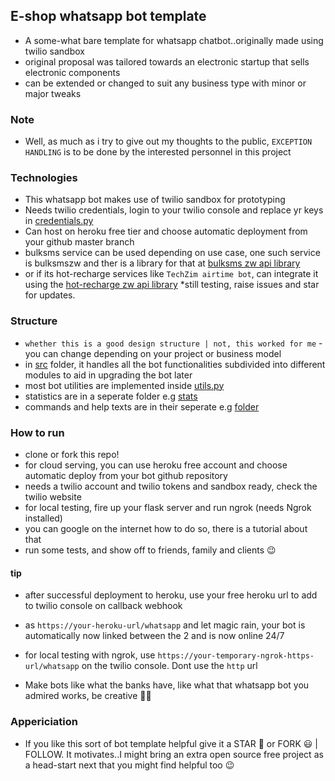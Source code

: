 ## E-shop whatsapp bot template
- A some-what bare template for whatsapp chatbot..originally made using twilio sandbox
- original proposal was tailored towards an electronic startup that sells electronic components
- can be extended or changed to suit any business type with minor or major tweaks

### Note
- Well, as much as i try to give out my thoughts to the public, `EXCEPTION HANDLING` is to be done by the interested personnel in this project

### Technologies
- This whatsapp bot makes use of twilio sandbox for prototyping
- Needs twilio credentials, login to your twilio console and replace yr keys in [credentials.py](src/credentials.py)
- Can host on heroku free tier and choose automatic deployment from your github master branch
- bulksms service can be used depending on use case, one such service is bulksmszw and ther is a library for that at [bulksms zw api library](https://github.com/DonnC)
- or if its hot-recharge services like `TechZim airtime bot`, can integrate it using the [hot-recharge zw api library](https://github.com/DonnC) *still testing, raise issues and star for updates.

### Structure
- `whether this is a good design structure | not, this worked for me` - you can change depending on your project or business model
- in [src](src/) folder, it handles all the bot functionalities subdivided into different modules to aid in upgrading the bot later
- most bot utilities are implemented inside [utils.py](src/utils.py)
- statistics are in a seperate folder e.g [stats](stats/development/devlog.log)
- commands and help texts are in their seperate e.g [folder](files/help.txt)

### How to run
- clone or fork this repo!
- for cloud serving, you can use heroku free account and choose automatic deploy from your bot github repository
- needs a twilio account and twilio tokens and sandbox ready, check the twilio website
- for local testing, fire up your flask server and run ngrok (needs Ngrok installed)
- you can google on the internet how to do so, there is a tutorial about that
- run some tests, and show off to friends, family and clients 😉

#### tip
- after successful deployment to heroku, use your free heroku url to add to twilio console on callback webhook
- as `https://your-heroku-url/whatsapp` and let magic rain, your bot is automatically now linked between the 2 and is now online 24/7
- for local testing with ngrok, use `https://your-temporary-ngrok-https-url/whatsapp` on the twilio console. Dont use the `http` url

- Make bots like what the banks have, like what that whatsapp bot you admired works, be creative 👨‍🎨

### Appericiation
- If you like this sort of bot template helpful give it a STAR 🌟 or FORK 😃 | FOLLOW. It motivates..I might bring an extra open source free project as a head-start next that you might find helpful too 😉
